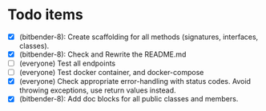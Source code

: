 # Todo items

- [x] (bitbender-8): Create scaffolding for all methods (signatures, interfaces, classes).
- [x] (bitbender-8): Check and Rewrite the README.md
- [ ] (everyone) Test all endpoints
- [ ] (everyone) Test docker container, and docker-compose
- [x] (everyone) Check appropriate error-handling with status codes. Avoid throwing exceptions, use return values instead.
- [x] (bitbender-8): Add doc blocks for all public classes and members.
